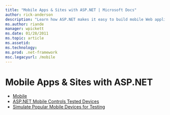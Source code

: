 ```yaml
---
title: "Mobile Apps & Sites with ASP.NET | Microsoft Docs"
author: rick-anderson
description: "Learn how ASP.NET makes it easy to build mobile Web applications"
ms.author: riande
manager: wpickett
ms.date: 01/28/2011
ms.topic: article
ms.assetid: 
ms.technology: 
ms.prod: .net-framework
msc.legacyurl: /mobile
---
```

Mobile Apps & Sites with ASP.NET
====================
- [Mobile](overview.md)
- [ASP.NET Mobile Controls Tested Devices](tested-devices.md)
- [Simulate Popular Mobile Devices for Testing](device-simulators.md)